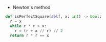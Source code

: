 * Newton's method

```py
def isPerfectSquare(self, x: int) -> bool:
  r = x
  while r * r > x:
    r = (r + x // r) // 2
  return r * r == x
```
